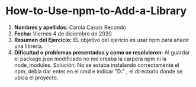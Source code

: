 # How-to-Use-npm-to-Add-a-Library

1. **Nombres y apellidos:** Carola Casais Recondo
2. **Fecha:** Viernes 4 de diciembre de 2020
3. **Resumen del Ejercicio:** EL objetivo del ejericio es usar npm para añadir una librería.
4. **Dificultad o problemas presentados y como se resolvieron:** Al guardar el package.json modificado no me creaba la carpera npm ni la node_modules. Solución: No se estaba instalando correctamente el npm, debía dar enter en el cmd e indicar "D:" , el directorio donde se ubica el proyecto.

